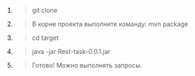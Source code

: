 1. > git clone 
2. > В корне проекта выполните команду: mvn package
3. > cd target
4. > java -jar Rest-task-0.0.1.jar
5. > Готово! Можно выполнять запросы.
